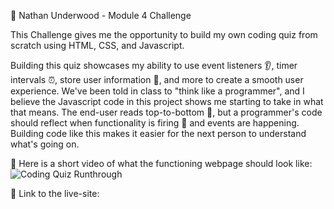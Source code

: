 👦 Nathan Underwood - Module 4 Challenge

This Challenge gives me the opportunity to build my own coding quiz from scratch using HTML, CSS, and Javascript.

Building this quiz showcases my ability to use event listeners 👂, timer intervals ⏰, store user information 💾, and more to create a smooth user experience. We've been told in class to "think like a programmer", and I believe the Javascript code in this project shows me starting to take in what that means. The end-user reads top-to-bottom 📗, but a programmer's code should reflect when functionality is firing 🚀 and events are happening. Building code like this makes it easier for the next person to understand what's going on. 

📼 Here is a short video of what the functioning webpage should look like: <img src= "https://github.com/thundernunder/module-4-challenge/blob/main/assets/coding-quiz.gif" alt="Coding Quiz Runthrough">


🔗 Link to the live-site: 